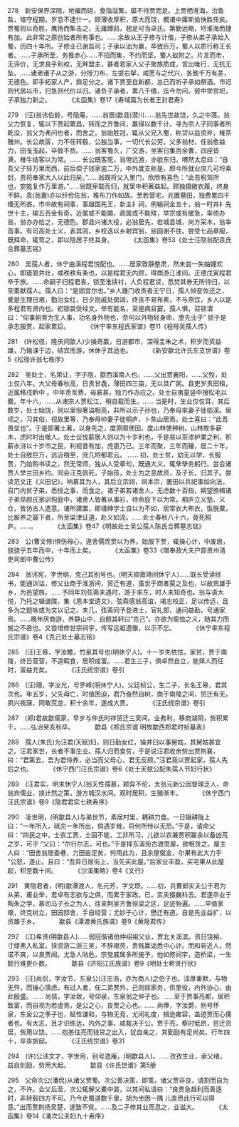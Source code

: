 <!-- { "loadSidebar": true } -->
278　新安保界深阻，地褊而硗，食指滋繁，靡不待贾而足。上贾栖淮海，治鱼盐，恪守程期，岁息不逮什一。顾薄收厚积，原大而饶，概诸中庸斯愉快胜任矣。贾蜀则以奇胜，鹰扬而隼击之，无庸蹲鸱，翘足可当卓氏。第勤远略，埒淮海而捷有加。此非常之原创始者所有事也。……余故从王子修与计偕，子修从弟子承始入蜀，历四十年所。子修业已谢监司；子承以诎为赢，卒致巨万，蜀人以质行称王长者。……子承所至，务推赤心……不招而集，不约而坚，蜀人蚁附之。片言而市，无评价，无求良乎利权，无畔盟主，甚者若家人父子聚族质成，言出唯行，无抗无坠。……诸弟诸子从之游，分授刀布，左提右挈，咸愿与之代兴，各致千万有差，无德色。即手拓家人产，鼎足分之。诸下贾至自新都，总已而听子承如祭酒。市迟则代居以市，归急则代价以归。诸负子承者，累八千缗，迄今勿问。彼中学宫圯，子承独力新之。
　　　《太函集》卷17《寿域篇为长者王封君寿》

279　(汪)翁讳伯龄，号隐庵，……翁居(歙县)潜川……翁先世故饶，久之中落。翁父力恢复，辄以下贾起繁昌，转而之齐鲁间，赢得以数千计。寻为宗人子同事者所乾没，翁父为弗问也者，而舍之。翁始胜冠，辄从父兄入蜀，称贷以益资斧，榷茶雅州。长公故孱，力不任转毂，公独当事，一切代长公劳。父多翁材，任翁愈益力，田戋戋起，卒致不赀。……
翁客蜀久，广交游，坐客日集百余曹，四座皆满，椎牛结客以为常。……
长公既客死，翁倦远游，亦欲东归，喟然太息曰：“自吾父子轻万里而西，前后偿子钱家逾二万，中外度支称是，即今所就业庶几可埒素封，吾将奉家大人以此归矣。”……翁既将父入里门，欣欣有喜色：“此吾税驾所也，安能复作万里游。”……翁既卑载而归，就里中积著益起。顾独摄敝衣履，终身不鲜。袁(翁妻)亦以纤俭佐翁，椎布刀作如故。至若营宅，兆置墓田，独费累四千缗无所吝。市中故有祠事，事越国先王，新主礻祠，例输祠金五十，翁一时并礻先世十主，输五百金有奇。近属或不能婚，疏属或不能殡，举宗或有缓急，率倚办翁，翁亦办给之，无德色。郡县兴诸大役，必翁居先，若城县城，尚方采木，翁率首事。有司高处士义，表其闾，乡校迭以乡射宾翁，翁固谢不往。尝受七品章服，既拜命，辄笥之，即以隐居子终其身。
　　　《太函集》卷53《处士汪隐翁配袁氏合葬墓志铭》

280　吴孺人者，休宁由溪程君悦配也。……居家敦静整肃，然未尝一失妯娌欢心，即箴管井灶，咸秩秩有条也，以是程君无内顾，得商游江淮间。正德戊寅程君卒于旅。……命嗣子归程君丧，锁至淮挟衬，人负程君贷，悉焚其券无所待归，以空橐献孺人。孺人曰：“是固宜尔也。”乡人踵门收责者无宁日，孺人倾奁佐还之，爰是生理日艰，勤治女红，日夕抱戚处房闼，终丧不易布素，不与燕饮，乡人以是多程君有贤内也。初锁尝受经文，举有能名，至是病且窭，孺人惧，召锁谓曰：“仰事俯育为生人事，功名身外物也，奈何以外物轻身命，堕先业乎” 锁于是承志服贾，起家累巨。
　　　《休宁率东程氏家谱》卷11《程母吴孺人传》

281　(许松径，隆庆间歙人)少操奇赢，日游都市，深得圭朱之术，积岁而资益雄，乃输课于边，结宾而游，休休乎其适也。
　　　《新安歙北许氏东支世谱》卷5《松径许翁七秩序》

282　吴处士，名荣让，字子隐，歙西溪南人也。……父出贾襄阳，……父殁，处士仅八年。大父母春秋高，日责甘毳，薄田四三亩，无以具疒粥。县吏岁责田租，近属移戍黔中 。中年责军费，母窘甚，独力作办应之。处士自夷童竖中搜松毛以爨。年十六，……从诸宗人贾松江，稍自载而生。……
当是时，生业仅仅耳，其后数岁，处士始饶，则以里俗奢溢相高，非所以示子孙也，乃奉母率妻子徙临溪。居顷之，习其俗，视故里等，乃奉母帅妻子徙桐庐，卜焦山居焉。处士喜曰：“此吾畏垒也”。于是部署土著，以身先之，度原隰使田，度山林使种树。山林故多薪木，虎时时出噬人。处士议伐薪居人则以为十岁利也，于是易以茶漆栌栗之利，积薪水浒以十岁市之民，利视昔有加，虎患乃已。三年而聚，三年而穰，居二十年，处士自致巨万，远近襁至，庶几埒都君云。
……
初，处士贫，幼无以学，长服贾，乃始购书读之，然无常师，独从人受章句，既通大义，辄孳孳务躬行。尝会诸贾人举兰田乡约。同会汪克佩死，子始孩，处士为之息故资，及子长，归其子。尝读范文正《义田记》，响慕其为人，其后立宗祠，祠本宗，置田以共祀事如向法。召门内贫子弟，悉授之事，而食之。诸子弟若诸舍人，无虑数十百指，朔望旅楫诸子弟举颜氏家训徇庭中，诸舍人皆著从事衫，待命庭下以为常。桐庐立义塾、义仓，皆仿古人遗意。诸所建置，即缙绅学士自以为不如，居常衣大布衣，饭脱粟，比厮养之最下者，所至梁津证道，赴义如流。……处士春秋八十六，竟死桐庐。……。
　　　《太函集》卷47《明故处士吴公孺人陈氏合葬墓志铭》

283　公(曹文修)惧伤母心，遂舍儒而贾以为养。始服下贾，辄操心计，中废居，骁骁乎五年而中，十年而上矣。
　　　《太函集》卷33《赠奉政大夫户部贵州清吏司郎中曹公传》

284　翁讳宪，字世纲，克己其别号也。(明天顺嘉靖间休宁人)……既长受读经书，能通训诂，修父业商于淮浙间，贸迁有道，虽世于商者莫之及也，以故赀雄于乡，为邑望族。……予同年刘弦斋未遇时，游于率东，时人未知奇也。翁与语大悦，乃托之辑谱牒，集《思本堂遗文》，弦斋感翁高谊，竭志校正，足以传远，且多为之题咏或为文以记之。未几，弦斋同予登进士，官礼部，通问益勤，号通家焉。……晚年厌商游，养静山中，自题其轩曰“克己”。亦欲为赈恤之义，随其力而施之不吝也。又尝增修世宗祠宇，传写远祖遗像，以示不忘。
　　　《休宁率东程氏宗谱》卷4《克己处士墓志铭》

285　(汪)王皋，字汝瞻，竹泉其号也(明休宁人)。十一岁失依怙，家贫，贾于南陵，终日营营，不遑暇食，居积成富。……君生三子，俱卓然自立，能择人而任时，富益充矣。
　　　《汪氏统宗谱》卷引

286　(汪)珊，字汝光，号罗峰(明休宁人)。父廷桢公，生二子，长名王皋，君其次也。年五岁，父先母亡，时值困迫，君乃奋然自树，商于南陵之间，贸迁有无，夙兴夜寐，罔敢荒怠，积十余年，遂成大贾。
　　　《汪氏统宗谱》卷引

287　(郑)君故歙儒家，早岁与仲氏时祥贸迁三吴间。业弗利，移商湖阴，赀积累千。……弘治癸亥秋卒。
　　　歙县《郑氏宗谱 明故歙西郑君时祯墓表》

288　孺人(朱氏)为汪君(天赋)妇，则日勤女红，操井臼以事舅姑，其舅姑甚宜之。汪君家世，长者不事生业。孺人归而食贫，于是说汪君收余赀出贾荆襄，曰：“君第去，吾为君侍养，必当而父母心，君无反顾。”汪君竟以贾起家，孺人先后之也。
　　　《休宁西门汪氏宗谱》卷6《处士天赋公配朱孺人节妇行状》

289　(汪君实，明末休宁人)翁天性孺慕，颖异不伦，太翁元新公因督理乏人，命翁弃儒业，挟计然之策，游方城汉水间。观时居积，生殖渐丰。
　　　《休宁西门汪氏宗谱》卷9《隐君君实七秩寿序》

290　凌世明，(明歙县人)与弟世节，素居村里，耦耕力食。一日辍耕陇上曰：“一年所入，祗完一年所出，倘遇岁耸，将何所恃以无恐。”于是，请命父曰：“四民之中，士农工贾，士固不能，工非所习，儿欲以农兼贾积赢余以备凶荒之岁，可乎 ”父曰：“尔行尔志，可也。”于是择东溪街古渡旁屋，欲租赁之。屋主人曰：“田舍翁居委巷，力田亩足矣，何用此为，且余屋僦金，尔果有此大力乎 ”公怒，遂止。且曰：“吾异日居街上，当先买此屋。”后家业丰盈，买宅果从此屋起，积至数十间。
　　　《沙溪集略》卷4《文行》

291　黄隐君者，(明)歙潭渡人，名元芳，字文瓒。……初，兵曹郎实夫公于君为从弟，甫业举，君卓有志欲与之俱，而累于家政。已，实夫掇巍科去。君遂卒业于陶朱之学，慕司马子长之为人，往来荆吴齐鲁徐梁之区，足迹殆遍。……早值家艰，终克树立，田园邸舍，手自经营；尤妙于心计，懋迁有道。自是先业益扩，以资雄于乡。
　　　歙县《潭渡黄氏族谱》卷9《黄隐君传》

292　(江)希贤(明歙县人)……弱冠偕诸伯仲绍祖父业，贾北关溪滨。资日饶裕，寸缕弗入私室。挟资游二浙三吴，不辞艰劳，贵贱赢诎悉中心计。而和易近人，然诺不爽，以良贾闻。尤急人阽危，宗党戚属多所施予，他如修祠宇，造桥梁，一生懿行难更仆数。
　　　歙县《济阳江氏族谱》卷9《明处士希贤行状》

293　(汪)尚侃，字汝节，东泉公(汪忠浩，亦为商人)之伯子也。淳厚重默，与物无忤，而操心慎虑，有过人者，任二弟贾外，己则综家务，供里役，内外协心，由此殷盛。……
尚佶，字汝致，号仰泉，东泉翁之仲子也。……至于贾事亮都，居积致富，而自视为若虚焉，是公之心，良贾之心也。……
尚俸，字汝爵，别号怀泉，东泉公之季子也，赋性谦和，与物无竞，尤闲礼度，揖逊雍容，盖迹贾而心儒者也。有大志，且才识练达，内外之事，咸裁决于公。贾于亮，察时低昂，贸迁货居，赀用以饶。……抱恙往亮而钱贷之出入，犹自亲之，其勤励有足尚矣。行年四十，卒丧旅邸。
　　　《汪氏统宗谱》卷31

294　(许)公讳文才，字世用，别号逸庵，(明歙县人)。……孜孜生业，承父绪，益自刻励，赀用大起。
　　　歙县《许氏世谱》第5册

295　父命次公(潘侃)从诸父贾蜀。次公善决策，即策，诸父贾非良，请割而自为之，不许。会父后至，次公辄解父橐中装，以其间私请曰：“良贾急趋利而善逐时，非转毂四方不可。乃今走蜀道数千里，胡为坐困一隅 儿直赍此行可以得意。”出而贾荆扬吴楚，遂致不赀。……及二子修其业而息之，业滋大。
　　　《太函集》卷14《潘次公夫妇九十寿序》

